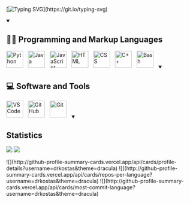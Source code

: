 

[![Typing SVG](https://readme-typing-svg.demolab.com?font=Fira+Code&weight=600&duration=2000&pause=250&color=F76F18&random=true&width=435&height=30&lines=Hi!;My+name+is+Giulio!;Welcome+to+my+GitHub+profile!)](https://git.io/typing-svg)

<details open>
    <summary><h2>👨‍💻 Programming and Markup Languages</h2></summary>
    <p align="left">
        <img align="left" alt="Python" width="45px" style="padding-right:10px;" src="https://cdn.jsdelivr.net/gh/devicons/devicon@latest/icons/python/python-original.svg" />
        <img align="left" alt="Java" width="45px" style="padding-right:10px;" src="https://cdn.jsdelivr.net/gh/devicons/devicon@latest/icons/java/java-original.svg" />
        <img align="left" alt="JavaScript" width="45px" style="padding-right:10px;" src="https://cdn.jsdelivr.net/gh/devicons/devicon@latest/icons/javascript/javascript-original.svg" />
        <img align="left" alt="HTML" width="45px" style="padding-right:10px;" src="https://cdn.jsdelivr.net/gh/devicons/devicon@latest/icons/html5/html5-original.svg" />
        <img align="left" alt="CSS" width="45px" style="padding-right:10px;" src="https://cdn.jsdelivr.net/gh/devicons/devicon@latest/icons/css3/css3-original.svg" />
        <img align="left" alt="C++" width="45px" style="padding-right:10px;" src="https://cdn.jsdelivr.net/gh/devicons/devicon@latest/icons/cplusplus/cplusplus-original.svg" /> 
        <img align="left" alt="Bash" width="45px" style="padding-right:10px;" src="https://cdn.jsdelivr.net/gh/devicons/devicon@latest/icons/bash/bash-original.svg" />
    </p>
</details>

<br>
<br>

<details open>
    <summary><h2>💻 Software and Tools</h2></summary>
    <p align="left">
        <img align="left" alt="VSCode" width="45px" style="padding-right:10px;" src="https://cdn.jsdelivr.net/gh/devicons/devicon@latest/icons/vscode/vscode-original.svg" />
        <img align="left" alt="GitHub" width="45px" style="padding-right:10px;" src="https://cdn.jsdelivr.net/gh/devicons/devicon@latest/icons/github/github-original.svg" />
        <img align="left" alt="Git" width="45px" style="padding-right:10px;" src="https://cdn.jsdelivr.net/gh/devicons/devicon@latest/icons/git/git-original.svg" />
    </p>
</details>

<br>
<br>

<details open>
    <summary><h2>Statistics</h2></summary>
    <p align="left">
        <img src="https://github-readme-stats.vercel.app/api?username=GitGinocchio&count_private=true&theme=nord&hide_border=1">
        <img src="https://github-readme-streak-stats.herokuapp.com?user=GitGinocchio&theme=nord&hide_border=true&date_format=M%20j%5B%2C%20Y%5D">
    </p>
    ![](http://github-profile-summary-cards.vercel.app/api/cards/profile-details?username=drkostas&theme=dracula) 
    ![](http://github-profile-summary-cards.vercel.app/api/cards/repos-per-language?username=drkostas&theme=dracula) 
    ![](http://github-profile-summary-cards.vercel.app/api/cards/most-commit-language?username=drkostas&theme=dracula)
</details>
